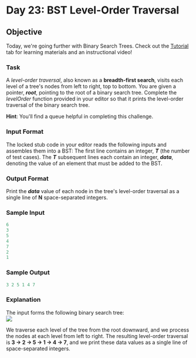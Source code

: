 # Day 23: BST Level-Order Traversal

## Objective 
Today, we're going further with Binary Search Trees. Check out the [Tutorial](https://www.hackerrank.com/challenges/30-binary-trees/tutorial) tab for learning materials and an instructional video!

### Task 
A _level-order traversal_, also known as a **breadth-first search**, visits each level of a tree's nodes from left to right, top to bottom. You are given a pointer, **_root_**, pointing to the root of a binary search tree. Complete the _levelOrder_ function provided in your editor so that it prints the level-order traversal of the binary search tree.

**Hint**: You'll find a queue helpful in completing this challenge.


### Input Format

The locked stub code in your editor reads the following inputs and assembles them into a BST: 
The first line contains an integer, **_T_** (the number of test cases). 
The **_T_** subsequent lines each contain an integer, **_data_**, denoting the value of an element that must be added to the BST.

### Output Format

Print the **_data_** value of each node in the tree's level-order traversal as a single line of **N** space-separated integers.

### Sample Input
```Python
6
3
5
4
7
2
1
```

### Sample Output
```Python
3 2 5 1 4 7 
```

### Explanation

The input forms the following binary search tree:   
![](https://github.com/kalpak92/HackerRank-30-Days-of-Code/blob/master/Day%2023/explanation.PNG)  

We traverse each level of the tree from the root downward, and we process the nodes at each level from left to right. The resulting level-order traversal is **3 -> 2 -> 5 -> 1 -> 4 -> 7**, and we print these data values as a single line of space-separated integers.
